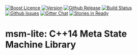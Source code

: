 <a href="http://www.boost.org/LICENSE_1_0.txt" target="_blank">![Boost Licence](http://img.shields.io/badge/license-boost-blue.svg)</a>
<a href="https://github.com/krzysztof-jusiak/msm-lite/releases" target="_blank">![Version](https://badge.fury.io/gh/krzysztof-jusiak%2Fmsm-lite.svg)</a>
<a href="https://github.com/krzysztof-jusiak/msm-lite/releases/latest" target="_blank">![Github Release](http://img.shields.io/github/release/krzysztof-jusiak/msm-lite.svg)</a>
<a href="https://travis-ci.org/krzysztof-jusiak/msm-lite" target="_blank">![Build Status](https://img.shields.io/travis/krzysztof-jusiak/msm-lite/cpp14.svg?label=linux/osx)</a>
<a href="http://github.com/krzysztof-jusiak/msm-lite/issues" target="_blank">![Github Issues](https://img.shields.io/github/issues/krzysztof-jusiak/msm-lite.svg)</a>
<a href="https://gitter.im/krzysztof-jusiak/msm-lite" target="_blank">![Gitter Chat](https://img.shields.io/badge/gitter-join%20chat%20%E2%86%92-brightgreen.svg)</a>
<a href="http://waffle.io/krzysztof-jusiak/msm-lite" target="_blank">![Stories in Ready](https://badge.waffle.io/krzysztof-jusiak/msm-lite.svg?label=ready&title=Ready)</a>

msm-lite: C++14 Meta State Machine Library
===============================================

